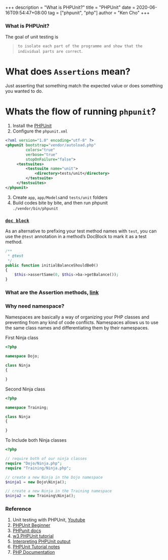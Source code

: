 +++
description = "What is PHPUnit?"
title = "PHPUnit"
date = 2020-06-16T09:54:47+08:00
tag = ["phpunit", "php"]
author = "Ken Cho"
+++

### What is PHPUnit?
The goal of unit testing is 
>`to isolate each part of the programme and show that the individual parts are correct`.

# What does `Assertions` mean?
Just asserting that something match the expected value or does something you wanted to do.

# Whats the flow of running `phpunit`?
1. Install the [PHPUnit](https://phpunit.readthedocs.io/en/9.2/installation.html)  
2. Configure the `phpunit.xml`  
```xml
<?xml version="1.0" encoding="utf-8" ?>
<phpunit bootstrap="vendor/autoload.php"
         colors="true"
         verbose="true"
         stopOnFailure="false">
     <testsuites>
         <testsuite name="unit">
             <directory>tests/unit</directory>
         </testsuite>
     </testsuites>
</phpunit>
```

3. Create `app`, `app/Models`and `tests/unit` folders  
4. Build codes bite by bite, and then run phpunit  
`./vendor/bin/phpunit`  


### [`doc block`](https://phpunit.readthedocs.io/en/7.3/annotations.html)
As an alternative to prefixing your test method names with `test`, you can use the `@test` annotation in a method’s DocBlock to mark it as a test method.
```php
/**
 * @test
 */
public function initialBalanceShouldBe0()
{
    $this->assertSame(0, $this->ba->getBalance());
}
```
### What are the Assertion methods, [link](https://phpunit.de/manual/6.5/en/appendixes.assertions.html)
 
### Why need namespace? 
Namespaces are basically a way of organizing your PHP classes and preventing from any kind of code conflicts.
Namespaces allows us to use the same class names and differentiating them by their namespaces.

First Ninja class
```php
<?php 

namespace Dojo;

class Ninja
{

}
```

Second Ninja class
```php
<?php 

namespace Training;

class Ninja
{

}
```

To Include both Ninja classes
```php
<?php

// require both of our ninja classes
require "Dojo/Ninja.php";
require "Training/Ninja.php";

// create a new Ninja in the Dojo namespace
$ninja1 = new Dojo\Ninja();

// create a new Ninja in the Training namespace
$ninja2 = new Training\Ninja();
```




### Reference
1. Unit testing with PHPUnit, [Youtube](https://www.youtube.com/watch?v=k9ak_rv9X0Y)
2. [PHPUnit Beginner](https://www.startutorial.com/articles/view/phpunit-beginner-part-1-get-started)
3. [PHPunit docs](https://phpunit.readthedocs.io/en/9.2/installation.html)
4. [w3 PHPUnit tutorial](https://www.w3resource.com/php/PHPUnit/a-gentle-introduction-to-unit-test-and-testing.php)
5. [Interpreting PHPUnit output](https://stackoverflow.com/questions/18142699/interpreting-php-unit-output)
6. [PHPUnit Tutorial notes](https://unityconstruct.org/uc/phpunit)
7. [PHP Documentation](https://manual.phpdoc.org/HTMLSmartyConverter/HandS/phpDocumentor/tutorial_phpDocumentor.howto.pkg.html)